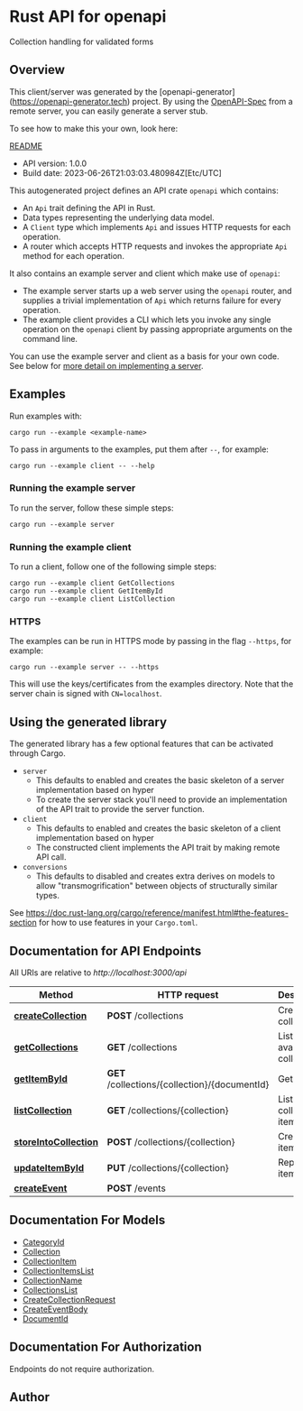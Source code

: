 # Rust API for openapi

Collection handling for validated forms

## Overview

This client/server was generated by the [openapi-generator]
(https://openapi-generator.tech) project.  By using the
[OpenAPI-Spec](https://github.com/OAI/OpenAPI-Specification) from a remote
server, you can easily generate a server stub.

To see how to make this your own, look here:

[README]((https://openapi-generator.tech))

- API version: 1.0.0
- Build date: 2023-06-26T21:03:03.480984Z[Etc/UTC]



This autogenerated project defines an API crate `openapi` which contains:
* An `Api` trait defining the API in Rust.
* Data types representing the underlying data model.
* A `Client` type which implements `Api` and issues HTTP requests for each operation.
* A router which accepts HTTP requests and invokes the appropriate `Api` method for each operation.

It also contains an example server and client which make use of `openapi`:

* The example server starts up a web server using the `openapi`
    router, and supplies a trivial implementation of `Api` which returns failure
    for every operation.
* The example client provides a CLI which lets you invoke
    any single operation on the `openapi` client by passing appropriate
    arguments on the command line.

You can use the example server and client as a basis for your own code.
See below for [more detail on implementing a server](#writing-a-server).

## Examples

Run examples with:

```
cargo run --example <example-name>
```

To pass in arguments to the examples, put them after `--`, for example:

```
cargo run --example client -- --help
```

### Running the example server
To run the server, follow these simple steps:

```
cargo run --example server
```

### Running the example client
To run a client, follow one of the following simple steps:

```
cargo run --example client GetCollections
cargo run --example client GetItemById
cargo run --example client ListCollection
```

### HTTPS
The examples can be run in HTTPS mode by passing in the flag `--https`, for example:

```
cargo run --example server -- --https
```

This will use the keys/certificates from the examples directory. Note that the
server chain is signed with `CN=localhost`.

## Using the generated library

The generated library has a few optional features that can be activated through Cargo.

* `server`
    * This defaults to enabled and creates the basic skeleton of a server implementation based on hyper
    * To create the server stack you'll need to provide an implementation of the API trait to provide the server function.
* `client`
    * This defaults to enabled and creates the basic skeleton of a client implementation based on hyper
    * The constructed client implements the API trait by making remote API call.
* `conversions`
    * This defaults to disabled and creates extra derives on models to allow "transmogrification" between objects of structurally similar types.

See https://doc.rust-lang.org/cargo/reference/manifest.html#the-features-section for how to use features in your `Cargo.toml`.

## Documentation for API Endpoints

All URIs are relative to *http://localhost:3000/api*

Method | HTTP request | Description
------------- | ------------- | -------------
[**createCollection**](docs/administration_api.md#createCollection) | **POST** /collections | Create a collection
[**getCollections**](docs/administration_api.md#getCollections) | **GET** /collections | List available collections
[**getItemById**](docs/collection_api.md#getItemById) | **GET** /collections/{collection}/{documentId} | Get item
[**listCollection**](docs/collection_api.md#listCollection) | **GET** /collections/{collection} | List collection items
[**storeIntoCollection**](docs/collection_api.md#storeIntoCollection) | **POST** /collections/{collection} | Create new item
[**updateItemById**](docs/collection_api.md#updateItemById) | **PUT** /collections/{collection} | Replace item
[**createEvent**](docs/event_api.md#createEvent) | **POST** /events | 


## Documentation For Models

 - [CategoryId](docs/CategoryId.md)
 - [Collection](docs/Collection.md)
 - [CollectionItem](docs/CollectionItem.md)
 - [CollectionItemsList](docs/CollectionItemsList.md)
 - [CollectionName](docs/CollectionName.md)
 - [CollectionsList](docs/CollectionsList.md)
 - [CreateCollectionRequest](docs/CreateCollectionRequest.md)
 - [CreateEventBody](docs/CreateEventBody.md)
 - [DocumentId](docs/DocumentId.md)


## Documentation For Authorization
Endpoints do not require authorization.


## Author



